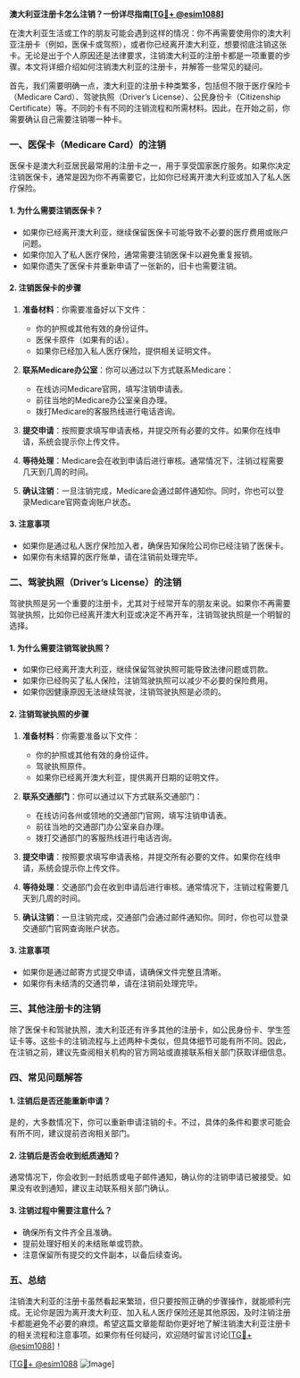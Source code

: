 **澳大利亚注册卡怎么注销？一份详尽指南[[TG💪+ @esim1088](https://t.me/s/esim1088)]**

在澳大利亚生活或工作的朋友可能会遇到这样的情况：你不再需要使用你的澳大利亚注册卡（例如，医保卡或驾照），或者你已经离开澳大利亚，想要彻底注销这张卡。无论是出于个人原因还是法律要求，注销澳大利亚的注册卡都是一项重要的步骤。本文将详细介绍如何注销澳大利亚的注册卡，并解答一些常见的疑问。

首先，我们需要明确一点，澳大利亚的注册卡种类繁多，包括但不限于医疗保险卡（Medicare Card）、驾驶执照（Driver’s License）、公民身份卡（Citizenship Certificate）等。不同的卡有不同的注销流程和所需材料。因此，在开始之前，你需要确认自己需要注销哪一种卡。

### **一、医保卡（Medicare Card）的注销**

医保卡是澳大利亚居民最常用的注册卡之一，用于享受国家医疗服务。如果你决定注销医保卡，通常是因为你不再需要它，比如你已经离开澳大利亚或加入了私人医疗保险。

#### **1. 为什么需要注销医保卡？**
- 如果你已经离开澳大利亚，继续保留医保卡可能导致不必要的医疗费用或账户问题。
- 如果你加入了私人医疗保险，通常需要注销医保卡以避免重复报销。
- 如果你遗失了医保卡并重新申请了一张新的，旧卡也需要注销。

#### **2. 注销医保卡的步骤**
1. **准备材料**：你需要准备好以下文件：
   - 你的护照或其他有效的身份证件。
   - 医保卡原件（如果有的话）。
   - 如果你已经加入私人医疗保险，提供相关证明文件。

2. **联系Medicare办公室**：你可以通过以下方式联系Medicare：
   - 在线访问Medicare官网，填写注销申请表。
   - 前往当地的Medicare办公室亲自办理。
   - 拨打Medicare的客服热线进行电话咨询。

3. **提交申请**：按照要求填写申请表格，并提交所有必要的文件。如果你在线申请，系统会提示你上传文件。

4. **等待处理**：Medicare会在收到申请后进行审核。通常情况下，注销过程需要几天到几周的时间。

5. **确认注销**：一旦注销完成，Medicare会通过邮件通知你。同时，你也可以登录Medicare官网查询账户状态。

#### **3. 注意事项**
- 如果你是通过私人医疗保险加入者，确保告知保险公司你已经注销了医保卡。
- 如果你有未结算的医疗账单，请在注销前处理完毕。

### **二、驾驶执照（Driver’s License）的注销**

驾驶执照是另一个重要的注册卡，尤其对于经常开车的朋友来说。如果你不再需要驾驶执照，比如你已经离开澳大利亚或决定不再开车，注销驾驶执照是一个明智的选择。

#### **1. 为什么需要注销驾驶执照？**
- 如果你已经离开澳大利亚，继续保留驾驶执照可能导致法律问题或罚款。
- 如果你已经购买了私人保险，注销驾驶执照可以减少不必要的保险费用。
- 如果你因健康原因无法继续驾驶，注销驾驶执照是必须的。

#### **2. 注销驾驶执照的步骤**
1. **准备材料**：你需要准备以下文件：
   - 你的护照或其他有效的身份证件。
   - 驾驶执照原件。
   - 如果你已经离开澳大利亚，提供离开日期的证明文件。

2. **联系交通部门**：你可以通过以下方式联系交通部门：
   - 在线访问各州或领地的交通部门官网，填写注销申请表。
   - 前往当地的交通部门办公室亲自办理。
   - 拨打交通部门的客服热线进行电话咨询。

3. **提交申请**：按照要求填写申请表格，并提交所有必要的文件。如果你在线申请，系统会提示你上传文件。

4. **等待处理**：交通部门会在收到申请后进行审核。通常情况下，注销过程需要几天到几周的时间。

5. **确认注销**：一旦注销完成，交通部门会通过邮件通知你。同时，你也可以登录交通部门官网查询账户状态。

#### **3. 注意事项**
- 如果你是通过邮寄方式提交申请，请确保文件完整且清晰。
- 如果你有未结清的交通罚单，请在注销前处理完毕。

### **三、其他注册卡的注销**

除了医保卡和驾驶执照，澳大利亚还有许多其他的注册卡，如公民身份卡、学生签证卡等。这些卡的注销流程与上述两种卡类似，但具体细节可能有所不同。因此，在注销之前，建议先查阅相关机构的官方网站或直接联系相关部门获取详细信息。

### **四、常见问题解答**

#### **1. 注销后是否还能重新申请？**
是的，大多数情况下，你可以重新申请注销的卡。不过，具体的条件和要求可能会有所不同，建议提前咨询相关部门。

#### **2. 注销后是否会收到纸质通知？**
通常情况下，你会收到一封纸质或电子邮件通知，确认你的注销申请已被接受。如果没有收到通知，建议主动联系相关部门确认。

#### **3. 注销过程中需要注意什么？**
- 确保所有文件齐全且准确。
- 提前处理好相关的未结账单或罚款。
- 注意保留所有提交的文件副本，以备后续查询。

### **五、总结**

注销澳大利亚的注册卡虽然看起来繁琐，但只要按照正确的步骤操作，就能顺利完成。无论你是因为离开澳大利亚、加入私人医疗保险还是其他原因，及时注销注册卡都能避免不必要的麻烦。希望这篇文章能帮助你更好地了解注销澳大利亚注册卡的相关流程和注意事项。如果你有任何疑问，欢迎随时留言讨论[[TG💪+ @esim1088](https://t.me/s/esim1088)]！

[[TG💪+ @esim1088](https://t.me/s/esim1088) ![Image](https://i.postimg.cc/4NQfJmqS/Snipaste-2025-05-13-00-14-12.png)]